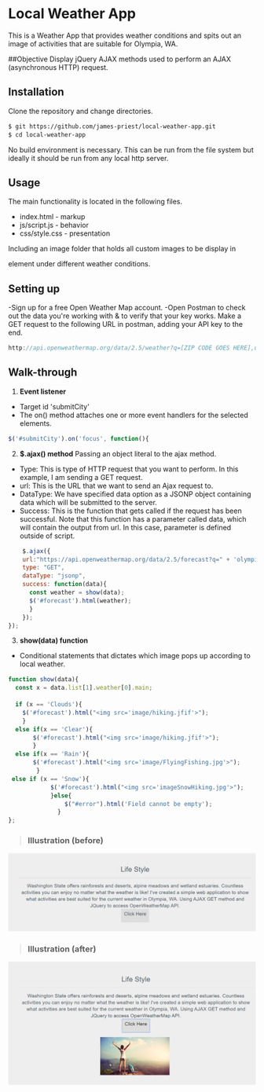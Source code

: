 # Local Weather App

This is a Weather App that provides weather conditions and spits out an image of activities that are suitable for Olympia, WA.


##Objective
Display jQuery AJAX methods used to perform an AJAX (asynchronous HTTP) request.

## Installation

Clone the repository and change directories.

```bash
$ git https://github.com/james-priest/local-weather-app.git
$ cd local-weather-app
```

No build environment is necessary. This can be run from the file system but ideally it should be run from any local http server.


## Usage

The main functionality is located in the following files.

- index.html - markup
- js/script.js - behavior
- css/style.css - presentation

Including an image folder that holds all custom images to be display in <div> element under different weather conditions.

## Setting up
-Sign up for a free Open Weather Map account.
-Open Postman to check out the data you're working with & to verify that your key works. Make a GET request to the following URL in postman, adding your API key to the end.
````Javascript
http://api.openweathermap.org/data/2.5/weather?q=[ZIP CODE GOES HERE],us?units=imperial&appid=[PUT YOUR API KEY HERE]
````
## Walk-through

1. **Event listener**
  - Target id 'submitCity'
  - The on() method attaches one or more event handlers for the selected elements.
````Javascript
$('#submitCity').on('focus', function(){
````
2. **$.ajax() method**
Passing an object literal to the ajax method.
  - Type: This is type of HTTP request that you want to perform. In this example, I am sending a GET request.
  - url: This is the URL that we want to send an Ajax request to.
  - DataType: We have specified data option as a JSONP object containing data which will be submitted to the server.
  - Success: This is the function that gets called if the request has been successful.
      Note that this function has a parameter called data, which will contain the output from url. In this case, parameter is defined outside of script.

````Javascript
    $.ajax({
    url:"https://api.openweathermap.org/data/2.5/forecast?q=" + 'olympia' + "&units=metric" + "&APPID=7e97ca944b6826492b669fe353f1ba73",
    type: "GET",
    dataType: "jsonp",
    success: function(data){
      const weather = show(data);
      $('#forecast').html(weather);
      }
    });
});
````

3. **show(data) function**

  - Conditional statements that dictates which image pops up according to local weather.

````Javascript
function show(data){
  const x = data.list[1].weather[0].main;

  if (x == 'Clouds'){
    $('#forecast').html("<img src='image/hiking.jfif'>");
    }
  else if(x == 'Clear'){
       $('#forecast').html("<img src='image/hiking.jfif'>");
       }
  else if(x == 'Rain'){
       $('#forecast').html("<img src='image/FlyingFishing.jpg'>");
        }
 else if (x == 'Snow'){
            $('#forecast').html("<img src='imageSnowHiking.jpg'>");
            }else{
                $("#error").html('Field cannot be empty');
              }
};
````
>### Illustration (before)
![before](image/before.JPG)

>### Illustration (after)
![after](image/after.JPG)
